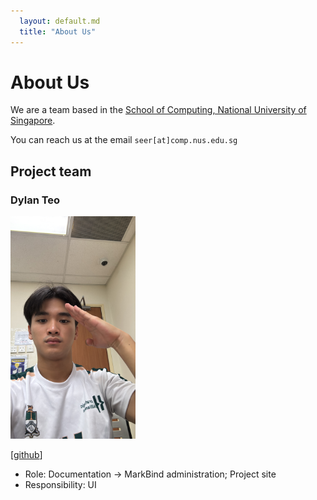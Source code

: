 ```yaml
---
  layout: default.md
  title: "About Us"
---
```


# About Us

We are a team based in the [School of Computing, National University of Singapore](http://www.comp.nus.edu.sg).

You can reach us at the email `seer[at]comp.nus.edu.sg`

## Project team

### Dylan Teo

<img src="images/dylantjy.png" width="200px">

[[github](https://github.com/dylantjy)]

 * Role: Documentation -> MarkBind administration; Project site
 * Responsibility: UI 


